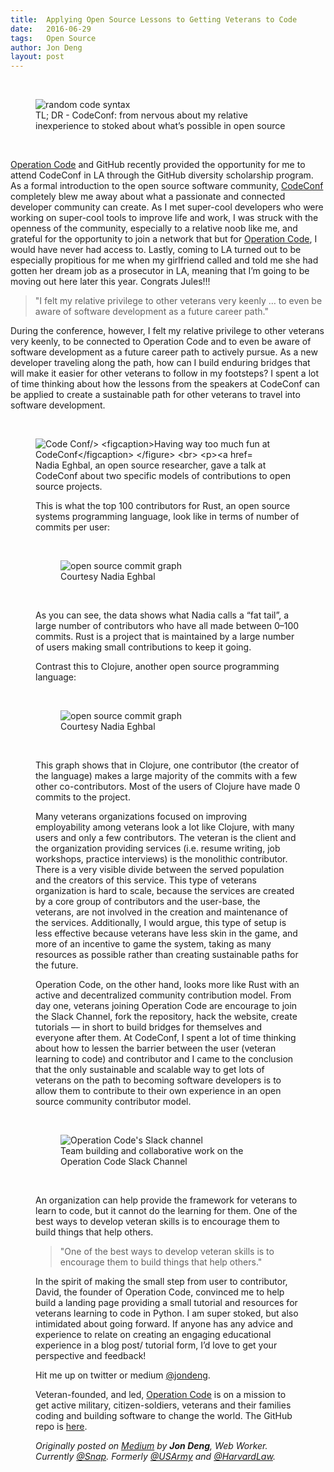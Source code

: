 ```yaml
---
title:  Applying Open Source Lessons to Getting Veterans to Code
date:   2016-06-29
tags:   Open Source
author: Jon Deng
layout: post
---
```

<br>
<figure class="image-container">
    <img src="https://cdn-images-1.medium.com/max/800/1*inxgpaWpBDjj1ND2aJZ2Zg.png" alt="random code syntax"/>
    <figcaption>TL; DR - CodeConf: from nervous about my relative inexperience to stoked about what’s possible in open source</figcaption>
</figure>
<br>

[Operation Code](https://medium.com/@operation_code) and GitHub recently provided the opportunity for me to attend CodeConf in LA through the GitHub diversity scholarship program. As a formal introduction to the open source software community, [CodeConf](http://codeconf.com/) completely blew me away about what a passionate and connected developer community can create. As I met super-cool developers who were working on super-cool tools to improve life and work, I was struck with the openness of the community, especially to a relative noob like me, and grateful for the opportunity to join a network that but for [Operation Code](https://medium.com/@operation_code), I would have never had access to. Lastly, coming to LA turned out to be especially propitious for me when my girlfriend called and told me she had gotten her dream job as a prosecutor in LA, meaning that I’m going to be moving out here later this year. Congrats Jules!!!

>"I felt my relative privilege to other veterans very keenly … to even be aware of software development as a future career path."

During the conference, however, I felt my relative privilege to other veterans very keenly, to be connected to Operation Code and to even be aware of software development as a future career path to actively pursue. As a new developer traveling along the path, how can I build enduring bridges that will make it easier for other veterans to follow in my footsteps? I spent a lot of time thinking about how the lessons from the speakers at CodeConf can be applied to create a sustainable path for other veterans to travel into software development.

<br>
<figure class="image-container">
    <img src="https://cdn-images-1.medium.com/max/800/1*DdlBKaHuTl3NonPvt-LGeg.gif" alt="Code Conf/>
    <figcaption>Having way too much fun at CodeConf</figcaption>
</figure>
<br>

[Nadia Eghbal](http://codeconf.com/speakers/nadia-eghbal.html), an open source researcher, gave a talk at CodeConf about two specific models of contributions to open source projects.

This is what the top 100 contributors for Rust, an open source systems programming language, look like in terms of number of commits per user:

<br>
<figure class="image-container">
    <img src="https://cdn-images-1.medium.com/max/800/1*q0A8CnS4FXTTyOrqGAz-Ww.jpeg" alt="open source commit graph"/>
    <figcaption>Courtesy Nadia Eghbal</figcaption>
</figure>
<br>

As you can see, the data shows what Nadia calls a “fat tail”, a large number of contributors who have all made between 0–100 commits. Rust is a project that is maintained by a large number of users making small contributions to keep it going.

Contrast this to Clojure, another open source programming language:

<br>
<figure class="image-container">
    <img src="https://cdn-images-1.medium.com/max/800/1*_wJe2En5pIW9EE6_iYEnbQ.jpeg" alt="open source commit graph"/>
    <figcaption>Courtesy Nadia Eghbal</figcaption>
</figure>
<br>

This graph shows that in Clojure, one contributor (the creator of the language) makes a large majority of the commits with a few other co-contributors. Most of the users of Clojure have made 0 commits to the project.

Many veterans organizations focused on improving employability among veterans look a lot like Clojure, with many users and only a few contributors. The veteran is the client and the organization providing services (i.e. resume writing, job workshops, practice interviews) is the monolithic contributor. There is a very visible divide between the served population and the creators of this service. This type of veterans organization is hard to scale, because the services are created by a core group of contributors and the user-base, the veterans, are not involved in the creation and maintenance of the services. Additionally, I would argue, this type of setup is less effective because veterans have less skin in the game, and more of an incentive to game the system, taking as many resources as possible rather than creating sustainable paths for the future.

Operation Code, on the other hand, looks more like Rust with an active and decentralized community contribution model. From day one, veterans joining Operation Code are encourage to join the Slack Channel, fork the repository, hack the website, create tutorials — in short to build bridges for themselves and everyone after them. At CodeConf, I spent a lot of time thinking about how to lessen the barrier between the user (veteran learning to code) and contributor and I came to the conclusion that the only sustainable and scalable way to get lots of veterans on the path to becoming software developers is to allow them to contribute to their own experience in an open source community contributor model.

<br>
<figure class="image-container">
    <img src="https://cdn-images-1.medium.com/max/800/1*XdvacNs8DmsExTHTLYZyTQ.png" alt="Operation Code's Slack channel"/>
    <figcaption>Team building and collaborative work on the Operation Code Slack Channel</figcaption>
</figure>
<br>

An organization can help provide the framework for veterans to learn to code, but it cannot do the learning for them. One of the best ways to develop veteran skills is to encourage them to build things that help others.

>"One of the best ways to develop veteran skills is to encourage them to build things that help others."

In the spirit of making the small step from user to contributor, David, the founder of Operation Code, convinced me to help build a landing page providing a small tutorial and resources for veterans learning to code in Python. I am super stoked, but also intimidated about going forward. If anyone has any advice and experience to relate on creating an engaging educational experience in a blog post/ tutorial form, I’d love to get your perspective and feedback!

Hit me up on twitter or medium [@jondeng](https://twitter.com/jondeng).

Veteran-founded, and led, [Operation Code](https://operationcode.org/) is on a mission to get active military, citizen-soldiers, veterans and their families coding and building software to change the world.  The GitHub repo is [here](https://github.com/OperationCode/operationcode).

_Originally posted on [Medium](https://medium.com/operation-code/applying-open-source-lessons-to-getting-veterans-to-code-dcbe4f7cd065#.595cde2xr) by **Jon Deng**, Web Worker. Currently [@Snap](http://twitter.com/Snap). Formerly [@USArmy](http://twitter.com/USArmy) and [@HarvardLaw](http://twitter.com/HarvardLaw)._

